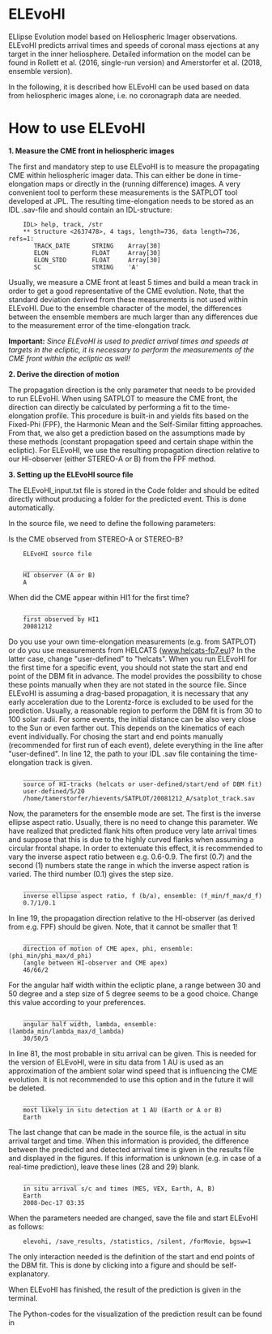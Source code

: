 # ELEvoHI
ELlipse Evolution model based on Heliospheric Imager observations. ELEvoHI predicts arrival times and speeds of coronal mass ejections at any target in the inner heliosphere. Detailed information on the model can be found in Rollett et al. (2016, single-run version) and Amerstorfer et al. (2018, ensemble version).

In the following, it is described how ELEvoHI can be used based on data from heliospheric images alone, i.e. no coronagraph data are needed.

# How to use ELEvoHI

**1. Measure the CME front in heliospheric images**

The first and mandatory step to use ELEvoHI is to measure the propagating CME within heliospheric imager data. This can either be done in time-elongation maps or directly in the (running difference) images. A very convenient tool to perform these measurements is the SATPLOT tool developed at JPL. The resulting time-elongation needs to be stored as an IDL .sav-file and should contain an IDL-structure:

        IDL> help, track, /str
        ** Structure <2637478>, 4 tags, length=736, data length=736, refs=1:
           TRACK_DATE      STRING    Array[30]
           ELON            FLOAT     Array[30]
           ELON_STDD       FLOAT     Array[30]
           SC              STRING    'A'

Usually, we measure a CME front at least 5 times and build a mean track in order to get a good representative of the CME evolution. Note, that the standard deviation derived from these measurements is not used within ELEvoHI. Due to the ensemble character of the model, the differences between the ensemble members are much larger than any differences due to the measurement error of the time-elongation track.

**Important:** *Since ELEvoHI is used to predict arrival times and speeds at targets in the ecliptic, it is necessary to perform the measurements of the CME front within the ecliptic as well!*

**2. Derive the direction of motion**

The propagation direction is the only parameter that needs to be provided to run ELEvoHI. When using SATPLOT to measure the CME front, the direction can directly be calculated by performing a fit to the time-elongation profile. This procedure is built-in and yields fits based on the Fixed-Phi (FPF), the Harmonic Mean and the Self-Similar fitting approaches. From that, we also get a prediction based on the assumptions made by these methods (constant propagation speed and certain shape within the ecliptic). For ELEvoHI, we use the resulting propagation direction relative to our HI-observer (either STEREO-A or B) from the FPF method.

**3. Setting up the ELEvoHI source file**

The ELEvoHI_input.txt file is stored in the Code folder and should be edited directly without producing a folder for the predicted event. This is done automatically.

In the source file, we need to define the following parameters:

Is the CME observed from STEREO-A or STEREO-B?

        ELEvoHI source file

        ________________
        HI observer (A or B)
        A

When did the CME appear within HI1 for the first time?

        ________________
        first observed by HI1
        20081212

Do you use your own time-elongation measurements (e.g. from SATPLOT) or do you use measurements from HELCATS (www.helcats-fp7.eu)? In the latter case, change "user-defined" to "helcats".
When you run ELEvoHI for the first time for a specific event, you should not state the start and end point of the DBM fit in advance. The model provides the possibility to chose these points manually when they are not stated in the source file.
Since ELEvoHI is assuming a drag-based propagation, it is necessary that any early acceleration due to the Lorentz-force is excluded to be used for the prediction. Usually, a reasonable region to perform the DBM fit is from 30 to 100 solar radii. For some events, the initial distance can be also very close to the Sun or even farther out. This depends on the kinematics of each event individually. For chosing the start and end points manually (recommended for first run of each event), delete everything in the line after "user-defined".
In line 12, the path to your IDL .sav file containing the time-elongation track is given.

        ________________
        source of HI-tracks (helcats or user-defined/start/end of DBM fit)
        user-defined/5/20
        /home/tamerstorfer/hievents/SATPLOT/20081212_A/satplot_track.sav
        
Now, the parameters for the ensemble mode are set. The first is the inverse ellipse aspect ratio.
Usually, there is no need to change this parameter. We have realized that predicted flank hits often produce very late arrival times and suppose that this is due to the highly curved flanks when assuming a circular frontal shape. In order to extenuate this effect, it is recommended to vary the inverse aspect ratio between e.g. 0.6-0.9.
The first (0.7) and the second (1) numbers state the range in which the inverse aspect ration is varied. The third number (0.1) gives the step size.

        ________________
        inverse ellipse aspect ratio, f (b/a), ensemble: (f_min/f_max/d_f)
        0.7/1/0.1
     
In line 19, the propagation direction relative to the HI-observer (as derived from e.g. FPF) should be given. Note, that it cannot be smaller that 1!

        ________________
        direction of motion of CME apex, phi, ensemble: (phi_min/phi_max/d_phi)
        (angle between HI-observer and CME apex)
        46/66/2

For the angular half width within the ecliptic plane, a range between 30 and 50 degree and a step size of 5 degree seems to be a good choice. Change this value according to your preferences.

        ________________
        angular half width, lambda, ensemble: (lambda_min/lambda_max/d_lambda)
        30/50/5

In line 81, the most probable in situ arrival can be given. This is needed for the version of ELEvoHI, were in situ data from 1 AU is used as an approximation of the ambient solar wind speed that is influencing the CME evolution. It is not recommended to use this option and in the future it will be deleted.

        ________________
        most likely in situ detection at 1 AU (Earth or A or B)
        Earth
        
The last change that can be made in the source file, is the actual in situ arrival target and time. When this information is provided, the difference between the predicted and detected arrival time is given in the results file and displayed in the figures. If this information is unknown (e.g. in case of a real-time prediction), leave these lines (28 and 29) blank.

        ________________
        in situ arrival s/c and times (MES, VEX, Earth, A, B)
        Earth
        2008-Dec-17 03:35
        
When the parameters needed are changed, save the file and start ELEvoHI as follows:

        elevohi, /save_results, /statistics, /silent, /forMovie, bgsw=1

The only interaction needed is the definition of the start and end points of the DBM fit. This is done by clicking into a figure and should be self-explanatory.

When ELEvoHI has finished, the result of the prediction is given in the terminal.

The Python-codes for the visualization of the prediction result can be found in 
        

